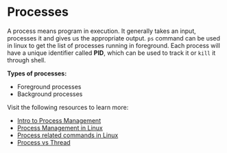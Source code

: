 # Processes

A process means program in execution. It generally takes an input, processes it and gives us the appropriate output. `ps` command can be used in linux to get the list of processes running in foreground. Each process will have a unique identifier called **PID**, which can be used to track it or `kill` it through shell.

**Types of processes:**

- Foreground processes
- Background processes

Visit the following resources to learn more:

- [Intro to Process Management](https://www.geeksforgeeks.org/introduction-of-process-management/)
- [Process Management in Linux](https://www.geeksforgeeks.org/process-management-in-linux/)
- [Process related commands in Linux](https://www.geeksforgeeks.org/processes-in-linuxunix/)
- [Process vs Thread](https://www.geeksforgeeks.org/difference-between-process-and-thread/)
